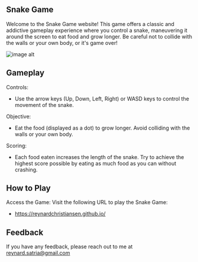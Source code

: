 
## Snake Game

Welcome to the Snake Game website! This game offers a classic and addictive gameplay experience where you control a snake, maneuvering it around the screen to eat food and grow longer. Be careful not to collide with the walls or your own body, or it's game over!


![image alt](https://reynardchristiansen.github.io/porto/assets/project-4.jpg)

## Gameplay

Controls:

- Use the arrow keys (Up, Down, Left, Right) or WASD keys to control the movement of the snake.

Objective:

- Eat the food (displayed as a dot) to grow longer. Avoid colliding with the walls or your own body.

Scoring:

- Each food eaten increases the length of the snake. Try to achieve the highest score possible by eating as much food as you can without crashing.
## How to Play

Access the Game: Visit the following URL to play the Snake Game:

- https://reynardchristiansen.github.io/
## Feedback

If you have any feedback, please reach out to me at reynard.satria@gmail.com
